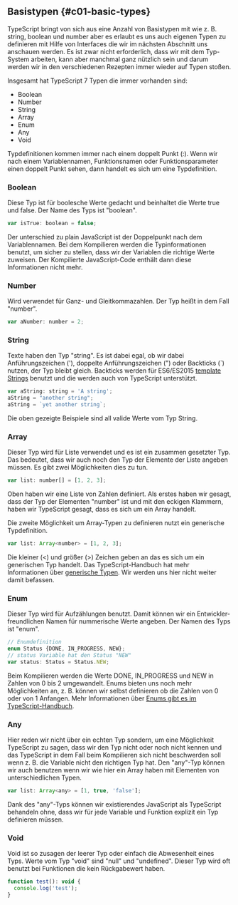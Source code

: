 ## Basistypen {#c01-basic-types}

TypeScript bringt von sich aus eine Anzahl von Basistypen mit wie z. B. string, boolean und number aber es erlaubt es uns auch eigenen Typen zu definieren mit Hilfe von Interfaces die wir im nächsten Abschnitt uns anschauen werden. Es ist zwar nicht erforderlich, dass wir mit dem Typ-System arbeiten, kann aber manchmal ganz nützlich sein und darum werden wir in den verschiedenen Rezepten immer wieder auf Typen stoßen.

Insgesamt hat TypeScript 7 Typen die immer vorhanden sind:
* Boolean
* Number
* String
* Array
* Enum
* Any
* Void

Typdefinitionen kommen immer nach einem doppelt Punkt (:). Wenn wir nach einem Variablennamen, Funktionsnamen oder Funktionsparameter einen doppelt Punkt sehen, dann handelt es sich um eine Typdefinition.

### Boolean

Diese Typ ist für boolesche Werte gedacht und beinhaltet die Werte true und false. Der Name des Typs ist "boolean".

```js
var isTrue: boolean = false;
```

Der unterschied zu plain JavaScript ist der Doppelpunkt nach dem Variablennamen. Bei dem Kompilieren werden die Typinformationen benutzt, um sicher zu stellen, dass wir der Variablen die richtige Werte zuweisen. Der Kompilierte JavaScript-Code enthält dann diese Informationen nicht mehr.

### Number

Wird verwendet für Ganz- und Gleitkommazahlen. Der Typ heißt in dem Fall "number".

```js
var aNumber: number = 2;
```

### String

Texte haben den Typ "string". Es ist dabei egal, ob wir dabei Anführungszeichen ('), doppelte Anführungszeichen (") oder Backticks (\`) nutzen, der Typ bleibt gleich. Backticks werden für ES6/ES2015 [template Strings](https://developer.mozilla.org/en/docs/Web/JavaScript/Reference/template_strings) benutzt und die werden auch von TypeScript unterstützt.

```js
var aString: string = 'A string';
aString = "another string";
aString = `yet another string`;
```

Die oben gezeigte Beispiele sind all valide Werte vom Typ String.

### Array

Dieser Typ wird für Liste verwendet und es ist ein zusammen gesetzter Typ. Das bedeutet, dass wir auch noch den Typ der Elemente der Liste angeben müssen. Es gibt zwei Möglichkeiten dies zu tun.

```js
var list: number[] = [1, 2, 3];
```

Oben haben wir eine Liste von Zahlen definiert. Als erstes haben wir gesagt, dass der Typ der Elementen "number" ist und mit den eckigen Klammern, haben wir TypeScript gesagt, dass es sich um ein Array handelt.

Die zweite Möglichkeit um Array-Typen zu definieren nutzt ein generische Typdefinition.

```js
var list: Array<number> = [1, 2, 3];
```

Die kleiner (<) und größer (>) Zeichen geben an das es sich um ein generischen Typ handelt. Das TypeScript-Handbuch hat mehr Informationen über [generische Typen](http://www.typescriptlang.org/Handbook#generics). Wir werden uns hier nicht weiter damit befassen.

### Enum

Dieser Typ wird für Aufzählungen benutzt. Damit können wir ein Entwickler-freundlichen Namen für nummerische Werte angeben. Der Namen des Typs ist "enum".

```js
// Enumdefinition
enum Status {DONE, IN_PROGRESS, NEW};
// status Variable hat den Status "NEW"
var status: Status = Status.NEW;
```

Beim Kompilieren werden die Werte DONE, IN\_PROGRESS und NEW in Zahlen von 0 bis 2 umgewandelt. Enums bieten uns noch mehr Möglichkeiten an, z. B. können wir selbst definieren ob die Zahlen von 0 oder von 1 Anfangen. Mehr Informationen über [Enums gibt es im TypeScript-Handbuch](http://www.typescriptlang.org/Handbook#basic-types-enum).

### Any

Hier reden wir nicht über ein echten Typ sondern, um eine Möglichkeit TypeScript zu sagen, dass wir den Typ nicht oder noch nicht kennen und das TypeScript in dem Fall beim Kompilieren sich nicht beschwerden soll wenn z. B. die Variable nicht den richtigen Typ hat.
Den "any"-Typ können wir auch benutzen wenn wir wie hier ein Array haben mit Elementen von unterschiedlichen Typen.

```js
var list: Array<any> = [1, true, 'false'];
```

Dank des "any"-Typs können wir existierendes JavaScript als TypeScript behandeln ohne, dass wir für jede Variable und Funktion explizit ein Typ definieren müssen.

### Void

Void ist so zusagen der leerer Typ oder einfach die Abwesenheit eines Typs. Werte vom Typ "void" sind "null" und "undefined". Dieser Typ wird oft benutzt bei Funktionen die kein Rückgabewert haben.

```js
function test(): void {
  console.log('test');
}
```

